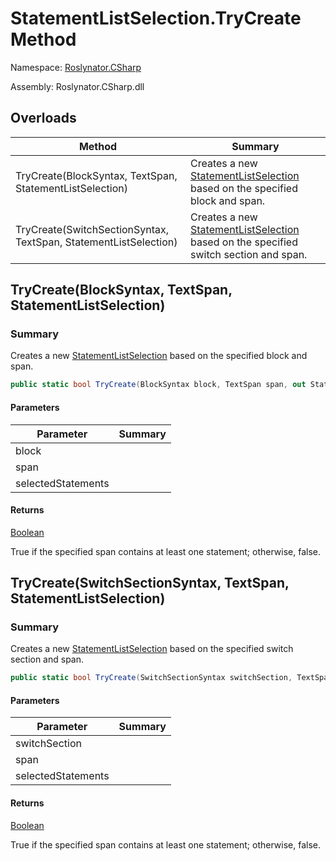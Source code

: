 # StatementListSelection\.TryCreate Method

Namespace: [Roslynator.CSharp](../../README.md)

Assembly: Roslynator\.CSharp\.dll

## Overloads

| Method | Summary |
| ------ | ------- |
| TryCreate\(BlockSyntax, TextSpan, StatementListSelection\) | Creates a new [StatementListSelection](../README.md) based on the specified block and span\. |
| TryCreate\(SwitchSectionSyntax, TextSpan, StatementListSelection\) | Creates a new [StatementListSelection](../README.md) based on the specified switch section and span\. |

## TryCreate\(BlockSyntax, TextSpan, StatementListSelection\)

### Summary

Creates a new [StatementListSelection](../README.md) based on the specified block and span\.

```csharp
public static bool TryCreate(BlockSyntax block, TextSpan span, out StatementListSelection selectedStatements)
```

#### Parameters

| Parameter | Summary |
| --------- | ------- |
| block | |
| span | |
| selectedStatements | |

#### Returns

[Boolean](https://docs.microsoft.com/en-us/dotnet/api/system.boolean)

True if the specified span contains at least one statement; otherwise, false\.


## TryCreate\(SwitchSectionSyntax, TextSpan, StatementListSelection\)

### Summary

Creates a new [StatementListSelection](../README.md) based on the specified switch section and span\.

```csharp
public static bool TryCreate(SwitchSectionSyntax switchSection, TextSpan span, out StatementListSelection selectedStatements)
```

#### Parameters

| Parameter | Summary |
| --------- | ------- |
| switchSection | |
| span | |
| selectedStatements | |

#### Returns

[Boolean](https://docs.microsoft.com/en-us/dotnet/api/system.boolean)

True if the specified span contains at least one statement; otherwise, false\.


